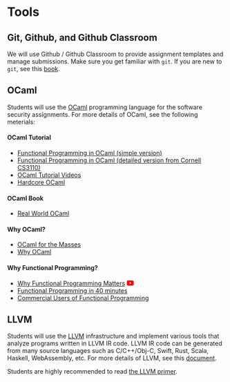 # Tools

## Git, Github, and Github Classroom
We will use Github / Github Classroom to provide assignment templates and manage submissions.
Make sure you get familiar with `git`.
If you are new to `git`, see this [book](https://git-scm.com/book/en/v2).

## OCaml
Students will use the [OCaml](https://ocaml.org) programming language for the software security assignments. For more details of OCaml, see the following meterials:
  #### OCaml Tutorial
  - [Functional Programming in OCaml (simple version)](slides/ocaml-tutorial.pdf)
  - [Functional Programming in OCaml (detailed version from Cornell CS3110)](https://www.cs.cornell.edu/courses/cs3110/2019sp/textbook/)
  - [OCaml Tutorial Videos](https://www.youtube.com/watch?v=xTsHMja8joA&list=PLPGcR5TG6arH6hk04YnAsMbYmQvBqwFdw)
  - [Hardcore OCaml](https://github.com/prosyslab-classroom/hardcore-ocaml)
  #### OCaml Book
  - [Real World OCaml](https://dev.realworldocaml.org/index.html)
  #### Why OCaml?
  - [OCaml for the Masses](https://queue.acm.org/detail.cfm?id=2038036)
  - [Why OCaml](https://blog.janestreet.com/why-ocaml/)
  #### Why Functional Programming?
  - [Why Functional Programming Matters](https://dl.acm.org/doi/10.1093/comjnl/32.2.98) [<img src="icons/youtube.png" width="16" />](https://youtu.be/1qBHf8DrWR8)
  - [Functional Programming in 40 minutes](https://youtu.be/0if71HOyVjY)
  - [Commercial Users of Functional Programming](http://cufp.org/2017)


## LLVM
Students will use the [LLVM](https://llvm.org) infrastructure and implement various tools that analyze programs written in LLVM IR code.
LLVM IR code can be generated from many source languages such as C/C++/Obj-C, Swift, Rust, Scala, Haskell, WebAssembly, etc.
For more details of LLVM, see this [document](https://llvm.org/docs).

Students are highly recommended to read [the LLVM primer](https://github.com/prosyslab-classroom/llvm-primer).
